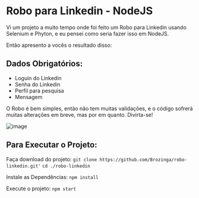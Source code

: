# Robo para Linkedin - NodeJS

Vi um projeto a muito tempo onde foi feito um Robo para Linkedin usando Selenium e Phyton, e eu pensei como seria fazer isso em NodeJS.

Então apresento a vocês o resultado disso:

Dados Obrigatórios:
- 
- Loguin do Linkedin
- Senha do Linkedin
- Perfil para pesquisa
- Mensagem

O Robo é bem simples, então não tem muitas validações, e o código sofrerá muitas alterações em breve, mas por em quanto. Divirta-se!

![image](https://user-images.githubusercontent.com/28004053/80516499-f0025200-8959-11ea-8c5e-ba54a9260bde.png)


Para Executar o Projeto:
-
Faça download do projeto:
`git clone https://github.com/Brozinga/robo-linkedin.git'`
`cd ./robo-linkedin`

Instale as Dependências:
`npm install`

Execute o projeto:
`npm start`
